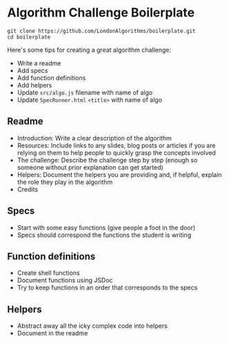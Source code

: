# Algorithm Challenge Boilerplate

```
git clone https://github.com/LondonAlgorithms/boilerplate.git
cd boilerplate
```

Here's some tips for creating a great algorithm challenge:

- Write a readme
- Add specs
- Add function definitions
- Add helpers
- Update `src/algo.js` filename with name of algo
- Update `SpecRunner.html` `<title>` with name of algo


## Readme

- Introduction: Write a clear description of the algorithm
- Resources: Include links to any slides, blog posts or articles if you are relying on them to help people to quickly grasp the concepts involved
- The challenge: Describe the challenge step by step (enough so someone without prior explanation can get started)
- Helpers: Document the helpers you are providing and, if helpful, explain the role they play in the algorithm
- Credits


## Specs

- Start with some easy functions (give people a foot in the door)
- Specs should correspond the functions the student is writing

## Function definitions

- Create shell functions
- Document functions using JSDoc
- Try to keep functions in an order that corresponds to the specs

## Helpers

- Abstract away all the icky complex code into helpers
- Document in the readme
